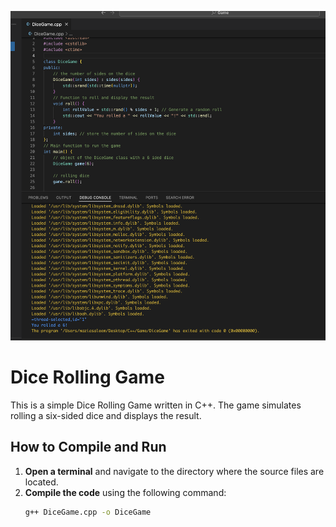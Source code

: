 
![Screenshot of the Dice Rolling Game](images/Screenshot-2024-07-29.png)


# Dice Rolling Game

This is a simple Dice Rolling Game written in C++. The game simulates rolling a six-sided dice and displays the result.

## How to Compile and Run

1. **Open a terminal** and navigate to the directory where the source files are located.
2. **Compile the code** using the following command:
   ```bash
   g++ DiceGame.cpp -o DiceGame


